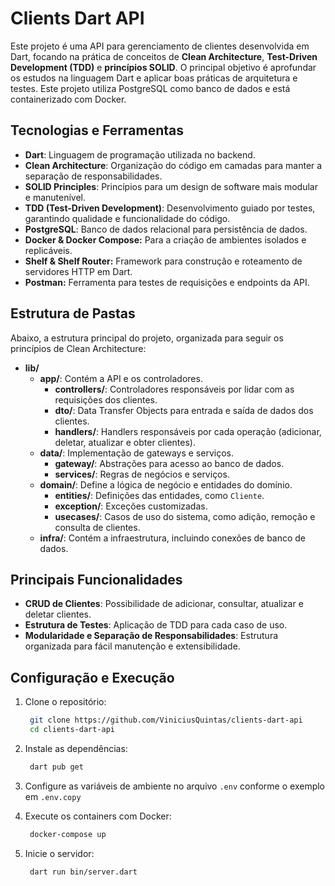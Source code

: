 # Clients Dart API

Este projeto é uma API para gerenciamento de clientes desenvolvida em Dart, focando na prática de conceitos de **Clean Architecture**, **Test-Driven Development (TDD)** e **princípios SOLID**. O principal objetivo é aprofundar os estudos na linguagem Dart e aplicar boas práticas de arquitetura e testes. Este projeto utiliza PostgreSQL como banco de dados e está containerizado com Docker. 

## Tecnologias e Ferramentas

- **Dart**: Linguagem de programação utilizada no backend.
- **Clean Architecture**: Organização do código em camadas para manter a separação de responsabilidades.
- **SOLID Principles**: Princípios para um design de software mais modular e manutenível.
- **TDD (Test-Driven Development)**: Desenvolvimento guiado por testes, garantindo qualidade e funcionalidade do código.
- **PostgreSQL**: Banco de dados relacional para persistência de dados.
- **Docker & Docker Compose:** Para a criação de ambientes isolados e replicáveis.
- **Shelf & Shelf Router:** Framework para construção e roteamento de servidores HTTP em Dart.
- **Postman:** Ferramenta para testes de requisições e endpoints da API.

## Estrutura de Pastas

Abaixo, a estrutura principal do projeto, organizada para seguir os princípios de Clean Architecture:

- **lib/**
  - **app/**: Contém a API e os controladores.
    - **controllers/**: Controladores responsáveis por lidar com as requisições dos clientes.
    - **dto/**: Data Transfer Objects para entrada e saída de dados dos clientes.
    - **handlers/**: Handlers responsáveis por cada operação (adicionar, deletar, atualizar e obter clientes).
  - **data/**: Implementação de gateways e serviços.
    - **gateway/**: Abstrações para acesso ao banco de dados.
    - **services/**: Regras de negócios e serviços.
  - **domain/**: Define a lógica de negócio e entidades do domínio.
    - **entities/**: Definições das entidades, como `Cliente`.
    - **exception/**: Exceções customizadas.
    - **usecases/**: Casos de uso do sistema, como adição, remoção e consulta de clientes.
  - **infra/**: Contém a infraestrutura, incluindo conexões de banco de dados.

## Principais Funcionalidades

- **CRUD de Clientes**: Possibilidade de adicionar, consultar, atualizar e deletar clientes.
- **Estrutura de Testes**: Aplicação de TDD para cada caso de uso.
- **Modularidade e Separação de Responsabilidades**: Estrutura organizada para fácil manutenção e extensibilidade.

## Configuração e Execução

1. Clone o repositório:
   ```bash
    git clone https://github.com/ViniciusQuintas/clients-dart-api
    cd clients-dart-api
   ```
2. Instale as dependências:
   ```bash
    dart pub get
   ```
3. Configure as variáveis de ambiente no arquivo `.env` conforme o exemplo em `.env.copy`

4. Execute os containers com Docker:
   ```bash
    docker-compose up
   ```  
   
5. Inicie o servidor:
   ```bash
    dart run bin/server.dart
   ```  
